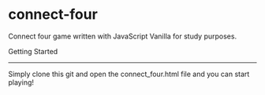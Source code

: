 # connect-four

Connect four game written with JavaScript Vanilla for study purposes.



Getting Started
___________

Simply clone this git and open the connect_four.html file and you can start playing!
